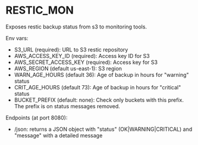 # RESTIC_MON

Exposes restic backup status from s3 to monitoring tools.

Env vars:
* S3_URL (required): URL to S3 restic repository
* AWS_ACCESS_KEY_ID (required): Access key ID for S3
* AWS_SECRET_ACCESS_KEY (required): Access key for S3
* AWS_REGION (default us-east-1): S3 region
* WARN_AGE_HOURS (default 36): Age of backup in hours for "warning" status
* CRIT_AGE_HOURS (default 73): Age of backup in hours for "critical" status
* BUCKET_PREFIX (default: none): Check only buckets with this prefix. The prefix is on status messages removed.

Endpoints (at port 8080):

* /json: returns a JSON object with "status" (OK|WARNING|CRITICAL) and "message" with a detailed message

